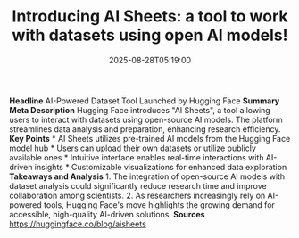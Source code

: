 ﻿---
title: "Introducing AI Sheets: a tool to work with datasets using open AI models!"
date: "2025-08-28T05:19:00"
category: "Markets"
summary: ""
slug: "introducing ai sheets a tool to work with datasets using ope"
source_urls:
  - "https://huggingface.co/blog/aisheets"
seo:
  title: "Introducing AI Sheets: a tool to work with datasets using open AI models! | Hash n Hedge"
  description: ""
  keywords: ["news", "markets", "brief"]
---
**Headline** AI-Powered Dataset Tool Launched by Hugging Face  **Summary Meta Description** Hugging Face introduces "AI Sheets", a tool allowing users to interact with datasets using open-source AI models. The platform streamlines data analysis and preparation, enhancing research efficiency.  **Key Points**  * AI Sheets utilizes pre-trained AI models from the Hugging Face model hub * Users can upload their own datasets or utilize publicly available ones * Intuitive interface enables real-time interactions with AI-driven insights * Customizable visualizations for enhanced data exploration  **Takeaways and Analysis**  1.  The integration of open-source AI models with dataset analysis could significantly reduce research time and improve collaboration among scientists. 2.  As researchers increasingly rely on AI-powered tools, Hugging Face's move highlights the growing demand for accessible, high-quality AI-driven solutions.  **Sources** https://huggingface.co/blog/aisheets 
